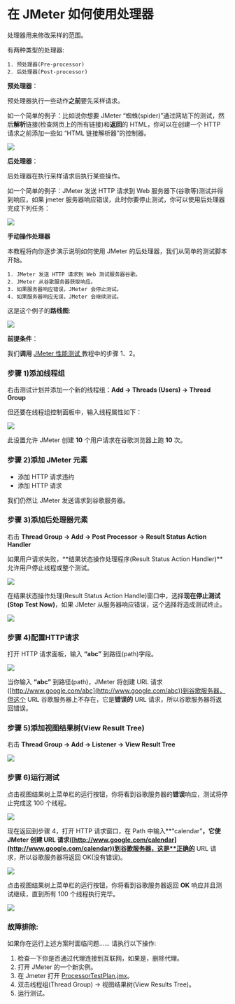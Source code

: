 # 在 JMeter 如何使用处理器

处理器用来修改采样的范围。

有两种类型的处理器:

    1. 预处理器(Pre-processor)
    2. 后处理器(Post-processor)

**预处理器**：

预处理器执行一些动作**之前**要先采样请求。

如一个简单的例子：比如说你想要 JMeter “蜘蛛(spider)”通过网站下的测试，然后**解析**链接(检查网页上的所有链接)和**返回**的 HTML，你可以在创建一个 HTTP 请求之前添加一些如 “HTML 链接解析器”的控制器。

![](./images/PreprocessorJMeter.png)

**后处理器**：

后处理器在执行采样请求后执行某些操作。

如一个简单的例子：JMeter 发送 HTTP 请求到 Web 服务器下(谷歌等)测试并得到响应，如果 jmeter 服务器响应错误，此时你要停止测试，你可以使用后处理器完成下列任务：

![](./images/PostProccessorJMeter.png)

**手动操作处理器**

本教程将向你逐步演示说明如何使用 JMeter 的后处理器，我们从简单的测试脚本开始。

    1. JMeter 发送 HTTP 请求到 Web 测试服务器谷歌。
    2. JMeter 从谷歌服务器获取响应。
    3. 如果服务器响应错误，JMeter 会停止测试。
    4. 如果服务器响应无误，JMeter 会继续测试。

这是这个例子的**路线图**:

![](./images/RoadmapJMeter.png)

**前提条件**：

我们**调用** [JMeter 性能测试 ](http://www.guru99.com/jmeter-performance-testing.html)教程中的步骤 1、2。

### 步骤 1)添加线程组

右击测试计划并添加一个新的线程组：**Add -> Threads (Users) -> Thread Group**

但还要在线程组控制面板中，输入线程属性如下：

![](./images/Step1JMeter.png)

此设置允许 JMeter 创建 **10** 个用户请求在谷歌浏览器上跑 **10** 次。

### 步骤 2)添加 JMeter 元素

   - 添加 HTTP 请求违约
   - 添加 HTTP 请求

我们仍然让 JMeter 发送请求到谷歌服务器。

### 步骤 3)添加后处理器元素

右击 **Thread Group -> Add -> Post Processor -> Result Status Action Handler**

如果用户请求失败，**结果状态操作处理程序(Result Status Action Handler)**允许用户停止线程或整个测试。

![](./images/Step3JMeter.png)

在结果状态操作处理(Result Status Action Handle)窗口中，选择**现在停止测试(Stop Test Now)**，如果 JMeter 从服务器响应错误，这个选择将造成测试终止。

![](./images/Step32JMeter.png)

### 步骤 4)配置HTTP请求

打开 HTTP 请求面板，输入 **“abc”** 到路径(path)字段。

![](./images/Step4JMeter.png)

当你输入 **“abc”** 到路径(path)，JMeter 将创建 URL 请求([http://www.google.com/abc](http://www.google.com/abc))到谷歌服务器，但这个 URL 谷歌服务器上不存在，它是**错误的** URL 请求，所以谷歌服务器将返回错误。

### 步骤 5)添加视图结果树(View Result Tree)

右击 **Thread Group  -> Add  -> Listener  -> View Result Tree**

![](./images/Step5JMeter.png)

### 步骤 6)运行测试

点击视图结果树上菜单栏的运行按钮，你将看到谷歌服务器的**错误**响应，测试将停止完成这 100 个线程。

![](./images/9_1RunJmeterError(1).gif)

现在返回到步骤 4，打开 HTTP 请求窗口，在 Path 中输入**“calendar”**，它使 JMeter 创建 URL 请求([http://www.google.com/calendar](http://www.google.com/calendar))到谷歌服务器，这是**正确的** URL 请求，所以谷歌服务器将返回 OK(没有错误)。

![](./images/Step62Jmeter.png)

点击视图结果树上菜单栏的运行按钮，你将看到谷歌服务器返回 **OK** 响应并且测试继续，直到所有 100 个线程执行完毕。

![](./images/9_2Correct(1).gif)

### 故障排除:

如果你在运行上述方案时面临问题…… 请执行以下操作:

   1. 检查一下你是否通过代理连接到互联网，如果是，删除代理。
   2. 打开 JMeter 的一个新实例。
   3. 在 Jmeter 打开 [ProcessorTestPlan.jmx](https://drive.google.com/uc?export=download&id=0B_vqvT0ovzHccFZlUG96ejE3YWM)。
   4. 双击线程组(Thread Group) -> 视图结果树(View Results Tree)。
   5. 运行测试。
